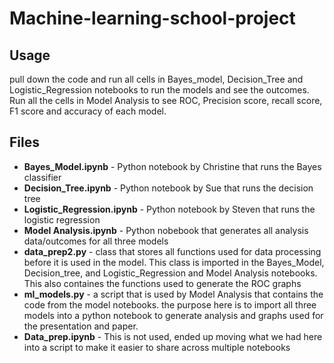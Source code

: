 # Machine-learning-school-project
## Usage
pull down the code and run all cells in Bayes_model, Decision_Tree and Logistic_Regression notebooks to run the models and see the outcomes. Run all the cells in Model Analysis to see ROC, Precision score, recall score, F1 score and accuracy of each model.
## Files
- **Bayes_Model.ipynb** - Python notebook by Christine that runs the Bayes classifier
- **Decision_Tree.ipynb** - Python notebook by Sue that runs the decision tree
- **Logistic_Regression.ipynb** - Python notebook by Steven that runs the logistic regression
- **Model Analysis.ipynb** - Python nobebook that generates all analysis data/outcomes for all three models
- **data_prep2.py** - class that stores all functions used for data processing before it is used in the model. This class is imported in the Bayes_Model, Decision_tree, and Logistic_Regression and Model Analysis notebooks. This also containes the functions used to generate the ROC graphs
- **ml_models.py** - a script that is used by Model Analysis that contains the code from the model notebooks. the purpose here is to import all three models into a python notebook to generate analysis and graphs used for the presentation and paper.
- **Data_prep.ipynb** - This is not used, ended up moving what we had here into a script to make it easier to share across multiple notebooks
